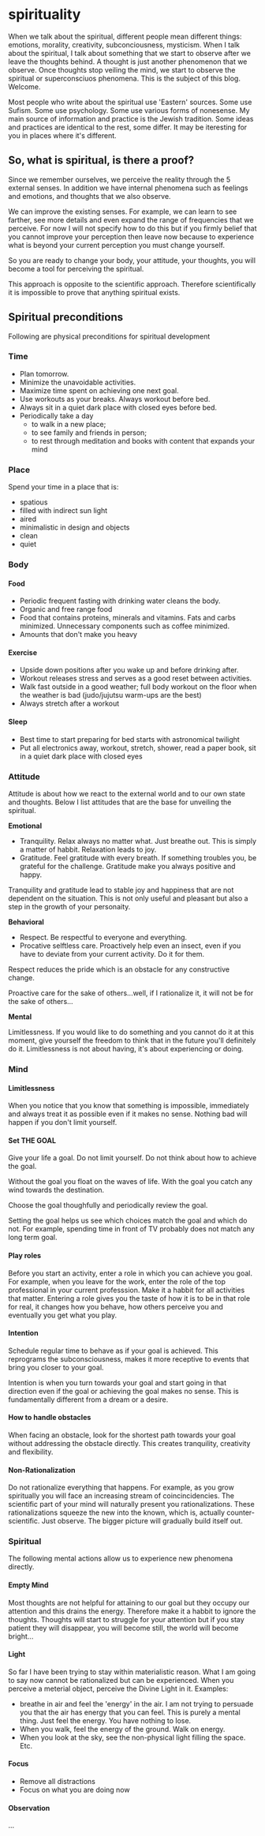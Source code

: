 # spirituality

When we talk about the spiritual, different people mean different things: emotions, morality, creativity, subconciousness, mysticism.
When I talk about the spiritual, I talk about something that we start to observe after we leave the thoughts behind.
A thought is just another phenomenon that we observe. Once thoughts stop veiling the mind, we start to observe the spiritual or superconsciuos phenomena. This is the subject of this blog. Welcome.

Most people who write about the spiritual use 'Eastern' sources. Some use Sufism. Some use psychology. Some use various forms of nonesense. 
My main source of information and practice is the Jewish tradition. Some ideas and practices are identical to the rest, some differ. It may be iteresting for you in places where it's different.

## So, what is spiritual, is there a proof?

Since we remember ourselves, we perceive the reality through the 5 external senses.
In addition we have internal phenomena such as feelings and emotions, and thoughts that we also observe.

We can improve the existing senses. For example, we can learn to see farther, see more details and even expand the range of frequencies that we perceive. For now I will not specify how to do this but if you firmly belief that you cannot improve your perception then leave now because to experience what is beyond your current perception you must change yourself.

So you are ready to change your body, your attitude, your thoughts, you will become a tool for perceiving the spiritual.

This approach is opposite to the scientific approach. Therefore scientifically it is impossible to prove that anything spiritual exists.

## Spiritual preconditions

Following are physical preconditions for spiritual development

### Time

- Plan tomorrow.
- Minimize the unavoidable activities. 
- Maximize time spent on achieving one next goal.
- Use workouts as your breaks. Always workout before bed.
- Always sit in a quiet dark place with closed eyes before bed.
- Periodically take a day 
  - to walk in a new place;  
  - to see family and friends in person; 
  - to rest through meditation and books with content that expands your mind

### Place

Spend your time in a place that is:
- spatious
- filled with indirect sun light
- aired
- minimalistic in design and objects
- clean
- quiet

### Body

#### Food

- Periodic frequent fasting with drinking water cleans the body.
- Organic and free range food
- Food that contains proteins, minerals and vitamins. Fats and carbs minimized. Unnecessary components such as coffee minimized.
- Amounts that don't make you heavy

#### Exercise

- Upside down positions after you wake up and before drinking after.
- Workout releases stress and serves as a good reset between activities.
- Walk fast outside in a good weather; full body workout on the floor when the weather is bad (judo/jujutsu warm-ups are the best)
- Always stretch after a workout

#### Sleep

- Best time to start preparing for bed starts with astronomical twilight
- Put all electronics away, workout, stretch, shower, read a paper book, sit in a quiet dark place with closed eyes

### Attitude

Attitude is about how we react to the external world and to our own state and thoughts.
Below I list attitudes that are the base for unveiling the spiritual.

**Emotional**
- Tranquility. Relax always no matter what. Just breathe out. This is simply a matter of habbit. Relaxation leads to joy.
- Gratitude. Feel gratitude with every breath. If something troubles you, be grateful for the challenge. Gratitude make you always positive and happy.

Tranquility and gratitude lead to stable joy and happiness that are not dependent on the situation.
This is not only useful and pleasant but also a step in the growth of your personaity.

**Behavioral**
- Respect. Be respectful to everyone and everything.
- Procative selftless care. Proactively help even an insect, even if you have to deviate from your current activity. Do it for them.

Respect reduces the pride which is an obstacle for any constructive change. 

Proactive care for the sake of others...well, if I rationalize it, it will not be for the sake of others...

**Mental**

Limitlessness. If you would like to do something and you cannot do it at this moment, give yourself the freedom to think that in the future you'll definitely do it. Limitlessness is not about having, it's about experiencing or doing.

### Mind

#### Limitlessness

When you notice that you know that something is impossible, immediately and always treat it as possible even if it makes no sense.
Nothing bad will happen if you don't limit yourself.

#### Set THE GOAL

Give your life a goal. Do not limit yourself. Do not think about how to achieve the goal.

Without the goal you float on the waves of life. With the goal you catch any wind towards the destination.

Choose the goal thoughfully and periodically review the goal.

Setting the goal helps us see which choices match the goal and which do not. For example, spending time in front of TV probably does not match any long term goal.

#### Play roles

Before you start an activity, enter a role in which you can achieve you goal. For example, when you leave for the work, enter the role of the top professional in your current professsion. Make it a habbit for all activities that matter. Entering a role gives you the taste of how it is to be in that role for real, it changes how you behave, how others perceive you and eventually you get what you play.

#### Intention

Schedule regular time to behave as if your goal is achieved. This reprograms the subconsciousness, makes it more receptive to events that bring you closer to your goal.

Intention is when you turn towards your goal and start going in that direction even if the goal or achieving the goal makes no sense. This is fundamentally different from a dream or a desire.

#### How to handle obstacles

When facing an obstacle, look for the shortest path towards your goal without addressing the obstacle directly.
This creates tranquility, creativity and flexibility.

#### Non-Rationalization

Do not rationalize everything that happens.
For example, as you grow spiritually you will face an increasing stream of coincincidencies. 
The scientific part of your mind will naturally present you rationalizations.
These rationalizations squeeze the new into the known, which is, actually counter-scientific. 
Just observe. 
The bigger picture will gradually build itself out.

### Spiritual

The following mental actions allow us to experience new phenomena directly.

#### Empty Mind

Most thoughts are not helpful for attaining to our goal but they occupy our attention and this drains the energy.
Therefore make it a habbit to ignore the thoughts. Thoughts will start to struggle for your attention but if you stay patient they will disappear, you will become still, the world will become bright...

#### Light

So far I have been trying to stay within materialistic reason. What I am going to say now cannot be rationalized but can be experienced.
When you perceive a meterial object, perceive the Divine Light in it.
Examples:
- breathe in air and feel the 'energy' in the air. I am not trying to persuade you that the air has energy that you can feel. This is purely a mental thing. Just feel the energy. You have nothing to lose.
- When you walk, feel the energy of the ground. Walk on energy.
- When you look at the sky, see the non-physical light filling the space.
Etc.

#### Focus

- Remove all distractions
- Focus on what you are doing now

#### Observation

...


